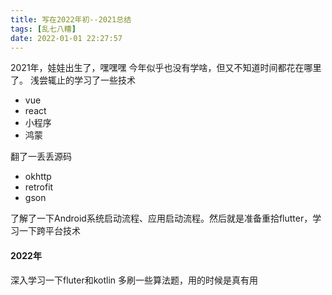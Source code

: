 ```yaml
---
title: 写在2022年初--2021总结
tags: [乱七八糟]
date: 2022-01-01 22:27:57
---
```


2021年，娃娃出生了，嘿嘿嘿
今年似乎也没有学啥，但又不知道时间都花在哪里了。
浅尝辄止的学习了一些技术

* vue
* react
* 小程序
* 鸿蒙

翻了一丢丢源码

* okhttp
* retrofit
* gson

了解了一下Android系统启动流程、应用启动流程。然后就是准备重拾flutter，学习一下跨平台技术
<!--more-->
#### 2022年

深入学习一下fluter和kotlin
多刷一些算法题，用的时候是真有用
